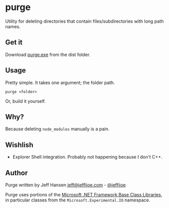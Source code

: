 # purge

Utility for deleting directories that contain files/subdirectories
with long path names.

## Get it

Download [purge.exe](/dist) from the dist folder.

## Usage

Pretty simple. It takes one argument; the folder path.

```
purge <folder>
```

Or, build it yourself.

## Why?

Because deleting `node_modules` manually is a pain.

## Wishlish

* Explorer Shell integration. Probably not happening because I don't C++.

## Author

Purge written by Jeff Hansen <jeff@jeffijoe.com> - [@jeffijoe](https://twitter.com/Jeffijoe)

Purge uses portions of the [Microsoft .NET Framework Base Class Libraries](https://bcl.codeplex.com/),
in particular classes from the `Microsoft.Experimental.IO` namespace.